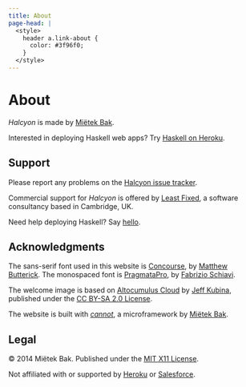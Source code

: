 ```yaml
---
title: About
page-head: |
  <style>
    header a.link-about {
      color: #3f96f0;
    }
  </style>
---
```



About
=====

_Halcyon_ is made by [Miëtek Bak](http://mietek.io/).

Interested in deploying Haskell web apps?  Try [Haskell on Heroku](http://haskellonheroku.com/).


Support
-------

Please report any problems on the [Halcyon issue tracker](https://github.com/mietek/halcyon/issues/).

Commercial support for _Halcyon_ is offered by [Least Fixed](http://leastfixed.com/), a software consultancy based in Cambridge, UK.

Need help deploying Haskell?  Say <a href="" id="hello">hello</a>.


Ac­knowl­edg­ments
---------------

The sans-serif font used in this website is [Concourse](http://practicaltypography.com/concourse.html), by [Matthew Butterick](http://practicaltypography.com/).  The monospaced font is [PragmataPro](http://www.fsd.it/fonts/pragmatapro.htm), by [Fabrizio Schiavi](http://www.fsd.it/).

The welcome image is based on [Altocumulus Cloud](https://www.flickr.com/photos/kubina/146306532/) by [Jeff Kubina](https://www.flickr.com/photos/kubina/), published under the [CC BY-SA 2.0 License](https://creativecommons.org/licenses/by-sa/2.0/).

The website is built with [_cannot_](https://github.com/mietek/cannot/), a microframework by [Miëtek Bak](http://mietek.io/).


Legal
-----

© 2014 Miëtek Bak.  Published under the [MIT X11 License](license/).

Not affiliated with or supported by [Heroku](http://heroku.com/) or [Salesforce](http://salesforce.com/).
